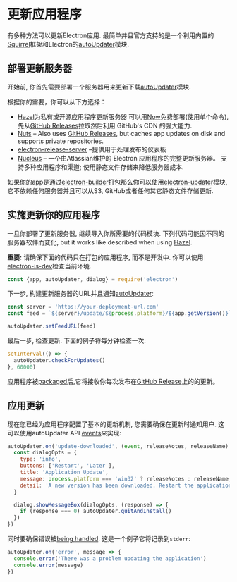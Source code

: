 # 更新应用程序

有多种方法可以更新Electron应用. 最简单并且官方支持的是一个利用内置的[Squirrel](https://github.com/Squirrel)框架和Electron的[autoUpdater](../api/auto-updater.md)模块.

## 部署更新服务器

开始前, 你首先需要部署一个服务器用来更新下载[autoUpdater](../api/auto-updater.md)模块.

根据你的需要，你可以从下方选择：

- [Hazel](https://github.com/zeit/hazel)为私有或开源应用程序更新服务器 可以用[Now](https://zeit.co/now)免费部署(使用单个命令), 先从[GitHub Releases](https://help.github.com/articles/creating-releases/)拉取然后利用 GitHub's CDN 的强大能力.
- [Nuts](https://github.com/GitbookIO/nuts) – Also uses [GitHub Releases](https://help.github.com/articles/creating-releases/), but caches app updates on disk and supports private repositories.
- [electron-release-server](https://github.com/ArekSredzki/electron-release-server) –提供用于处理发布的仪表板
- [Nucleus](https://github.com/atlassian/nucleus) – 一个由Atlassian维护的 Electron 应用程序的完整更新服务器。 支持多种应用程序和渠道; 使用静态文件存储来降低服务器成本.

如果你的app是通过[electron-builder](https://github.com/electron-userland/electron-builder)打包那么你可以使用[electron-updater](https://www.electron.build/auto-update)模块, 它不依赖任何服务器并且可以从S3, GitHub或者任何其它静态文件存储更新.

## 实施更新你的应用程序

一旦你部署了更新服务器, 继续导入你所需要的代码模块. 下列代码可能因不同的服务器软件而变化, but it works like described when using [Hazel](https://github.com/zeit/hazel).

**重要:** 请确保下面的代码只在打包的应用程序, 而不是开发中. 你可以使用[electron-is-dev](https://github.com/sindresorhus/electron-is-dev)检查当前环境.

```js
const {app, autoUpdater, dialog} = require('electron')
```

下一步, 构建更新服务器的URL并且通知[autoUpdater](../api/auto-updater.md):

```js
const server = 'https://your-deployment-url.com'
const feed = `${server}/update/${process.platform}/${app.getVersion()}`

autoUpdater.setFeedURL(feed)
```

最后一步, 检查更新. 下面的例子将每分钟检查一次:

```js
setInterval(() => {
  autoUpdater.checkForUpdates()
}, 60000)
```

应用程序被[packaged](../tutorial/application-distribution.md)后,它将接收你每次发布在[GitHub Release](https://help.github.com/articles/creating-releases/)上的的更新。 

## 应用更新

现在您已经为应用程序配置了基本的更新机制, 您需要确保在更新时通知用户. 这可以使用autoUpdater API [events](../api/auto-updater.md#events)来实现:

```js
autoUpdater.on('update-downloaded', (event, releaseNotes, releaseName) => {
  const dialogOpts = {
    type: 'info',
    buttons: ['Restart', 'Later'],
    title: 'Application Update',
    message: process.platform === 'win32' ? releaseNotes : releaseName,
    detail: 'A new version has been downloaded. Restart the application to apply the updates.'
  }

  dialog.showMessageBox(dialogOpts, (response) => {
    if (response === 0) autoUpdater.quitAndInstall()
  })
})
```

同时要确保错误被[being handled](../api/auto-updater.md#event-error). 这是一个例子它将记录到`stderr`:

```js
autoUpdater.on('error', message => {
  console.error('There was a problem updating the application')
  console.error(message)
})
```